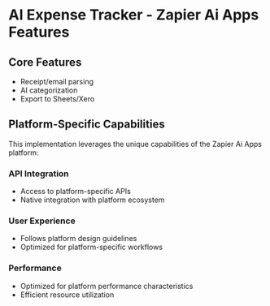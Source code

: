 # AI Expense Tracker - Zapier Ai Apps Features

## Core Features
- Receipt/email parsing
- AI categorization
- Export to Sheets/Xero

## Platform-Specific Capabilities
This implementation leverages the unique capabilities of the Zapier Ai Apps platform:

### API Integration
- Access to platform-specific APIs
- Native integration with platform ecosystem

### User Experience
- Follows platform design guidelines
- Optimized for platform-specific workflows

### Performance
- Optimized for platform performance characteristics
- Efficient resource utilization
